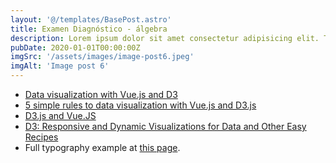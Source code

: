 ```yaml
---
layout: '@/templates/BasePost.astro'
title: Examen Diagnóstico - álgebra
description: Lorem ipsum dolor sit amet consectetur adipisicing elit. Tenetur vero esse non molestias eos excepturi.
pubDate: 2020-01-01T00:00:00Z
imgSrc: '/assets/images/image-post6.jpeg'
imgAlt: 'Image post 6'
---
```


- [Data visualization with Vue.js and D3](https://blog.logrocket.com/data-visualization-vue-js-d3/)
- [5 simple rules to data visualization with Vue.js and D3.js ](https://medium.com/@lambrospd/5-simple-rules-to-data-visualization-with-vue-js-and-d3-js-f6b2bd6a1d40)
- [D3.js and Vue.JS](https://levelup.gitconnected.com/d3-js-and-vue-js-7a6a721eb79f)
- [D3: Responsive and Dynamic Visualizations for Data and Other Easy Recipes](https://betterprogramming.pub/d3-responsive-and-dynamic-visualizations-for-data-and-other-easy-recipes-68e37b451822)
- []()
Full typography example at [this page](./example-post).
